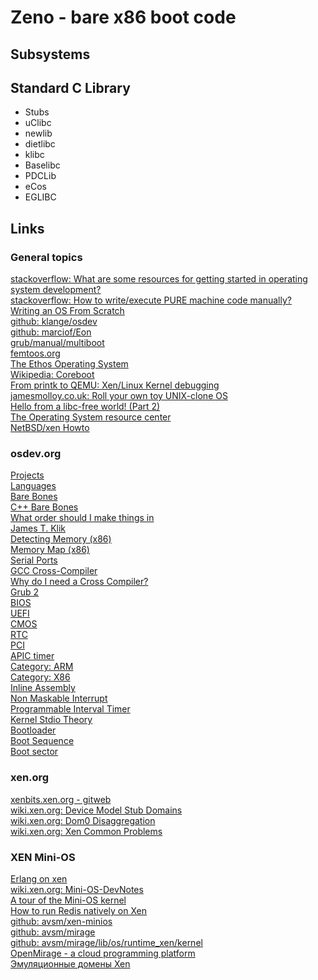 Zeno - bare x86 boot code
=========================

Subsystems
----------

Standard C Library
------------------
* Stubs
* uClibc
* newlib
* dietlibc
* klibc
* Baselibc
* PDCLib
* eCos
* EGLIBC

Links
-----

### General topics
[stackoverflow: What are some resources for getting started in operating system development?](http://stackoverflow.com/questions/43180/what-are-some-resources-for-getting-started-in-operating-system-development)  
[stackoverflow: How to write/execute PURE machine code manually?](http://stackoverflow.com/questions/5267988/how-to-write-execute-pure-machine-code-manually)  
[Writing an OS From Scratch](https://github.com/prabirshrestha/writing-an-os-from-scratch)  
[github: klange/osdev](https://github.com/klange/osdev)  
[github: marciof/Eon](https://github.com/marciof/Eon)  
[grub/manual/multiboot](http://www.gnu.org/software/grub/manual/multiboot/multiboot.html)  
[femtoos.org](http://www.femtoos.org/)  
[The Ethos Operating System](http://www.ethos-os.org/gettingStarted.html)  
[Wikipedia: Coreboot](http://en.wikipedia.org/wiki/Coreboot)  
[From printk to QEMU: Xen/Linux Kernel debugging](http://www.slideshare.net/xen_com_mgr/from-printk-to-qemu-xenlinux-kernel-debugging)  
[jamesmolloy.co.uk: Roll your own toy UNIX-clone OS](http://www.jamesmolloy.co.uk/tutorial_html/index.html)  
[Hello from a libc-free world! (Part 2)](https://blogs.oracle.com/ksplice/entry/hello_from_a_libc_free1)  
[The Operating System resource center](http://www.nondot.org/sabre/os/articles)  
[NetBSD/xen Howto](http://www.netbsd.org/ports/xen/howto.html#netbsd-dom0)  

### osdev.org
[Projects](http://wiki.osdev.org/Projects)  
[Languages](http://wiki.osdev.org/Languages)  
[Bare Bones](http://wiki.osdev.org/Bare_Bones)  
[C++ Bare Bones](http://wiki.osdev.org/C%2B%2B_Bare_Bones)  
[What order should I make things in](http://wiki.osdev.org/What_order_should_I_make_things_in)  
[James T. Klik](http://wiki.osdev.org/James_T._Klik)  
[Detecting Memory (x86)](http://wiki.osdev.org/Detecting_Memory_(x86))  
[Memory Map (x86)](http://wiki.osdev.org/Memory_Map_(x86))  
[Serial Ports](http://wiki.osdev.org/Serial_Ports)  
[GCC Cross-Compiler](http://wiki.osdev.org/GCC_Cross-Compiler)  
[Why do I need a Cross Compiler?](http://wiki.osdev.org/Why_do_I_need_a_Cross_Compiler%3F)  
[Grub 2](http://wiki.osdev.org/GRUB_2)  
[BIOS](http://wiki.osdev.org/BIOS)  
[UEFI](http://wiki.osdev.org/UEFI)  
[CMOS](http://wiki.osdev.org/CMOS)  
[RTC](http://wiki.osdev.org/RTC)  
[PCI](http://wiki.osdev.org/PCI)  
[APIC timer](http://wiki.osdev.org/APIC_timer)  
[Category: ARM](http://wiki.osdev.org/Category:ARM)  
[Category: X86](http://wiki.osdev.org/Category:X86)  
[Inline Assembly](http://wiki.osdev.org/Inline_Assembly/Examples)  
[Non Maskable Interrupt](http://wiki.osdev.org/Non_Maskable_Interrupt)  
[Programmable Interval Timer](http://wiki.osdev.org/Programmable_Interval_Timer)  
[Kernel Stdio Theory](http://wiki.osdev.org/Kernel_Stdio_Theory)  
[Bootloader](http://wiki.osdev.org/Bootloader)  
[Boot Sequence](http://wiki.osdev.org/Boot_Sequence)  
[Boot sector](http://en.wikipedia.org/wiki/Boot_sector)  

### xen.org
[xenbits.xen.org - gitweb](http://xenbits.xen.org/gitweb/)  
[wiki.xen.org: Device Model Stub Domains](http://wiki.xen.org/wiki/Device_Model_Stub_Domains)  
[wiki.xen.org: Dom0 Disaggregation](http://wiki.xen.org/wiki/Dom0_Disaggregation)  
[wiki.xen.org: Xen Common Problems](http://wiki.xen.org/wiki/Xen_Common_Problems)  

### XEN Mini-OS
[Erlang on xen](http://erlangonxen.org/)  
[wiki.xen.org: Mini-OS-DevNotes](http://wiki.xen.org/wiki/Mini-OS-DevNotes)  
[A tour of the Mini-OS kernel](http://www.cs.uic.edu/~spopuri/minios.html)  
[How to run Redis natively on Xen](http://openfoo.org/blog/redis-native-xen.html)  
[github: avsm/xen-minios](https://github.com/avsm/xen-minios)  
[github: avsm/mirage](https://github.com/avsm/mirage)  
[github: avsm/mirage/lib/os/runtime\_xen/kernel](https://github.com/avsm/mirage/tree/master/lib/os/runtime_xen/kernel)  
[OpenMirage - a cloud programming platform](http://www.openmirage.org/)  
[Эмуляционные домены Xen](http://xgu.ru/wiki/%D0%AD%D0%BC%D1%83%D0%BB%D1%8F%D1%86%D0%B8%D0%BE%D0%BD%D0%BD%D1%8B%D0%B5_%D0%B4%D0%BE%D0%BC%D0%B5%D0%BD%D1%8B_Xen)  

